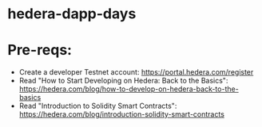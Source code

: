 # hedera-dapp-days

# Pre-reqs:
- Create a developer Testnet account: https://portal.hedera.com/register
- Read "How to Start Developing on Hedera: Back to the Basics": https://hedera.com/blog/how-to-develop-on-hedera-back-to-the-basics
- Read "Introduction to Solidity Smart Contracts": https://hedera.com/blog/introduction-solidity-smart-contracts
